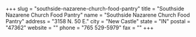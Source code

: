 +++
slug = "southside-nazarene-church-food-pantry"
title = "Southside Nazarene Church Food Pantry"
name = "Southside Nazarene Church Food Pantry"
address = "3158 N. 50 E."
city = "New Castle"
state = "IN"
postal = "47362"
website = ""
phone = "765 529-5979"
fax = ""
+++
